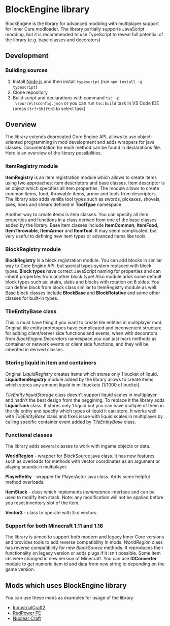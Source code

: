 # BlockEngine library
BlockEngine is the library for advanced modding with multiplayer support for Inner Core modloader. 
The library partially supports JavaScript modding, but it is recommended to use TypeScript to reveal full potential of the library (e.g. base classes and decorators)

## Development
### Building sources
1. Install [Node.js](https://nodejs.org/en/) and then install `typescript` (run `npm install -g typescript`)
2. Clone repository
3. Build script and declarations with command `tsc -p .\source\tsconfig.json` or you can run `tsc:build` task in VS Code IDE
(press `Ctrl+Shift+B` to select task)

## Overview
The library extends deprecated Core Engine API, allows to use object-oriented programming in mod development and adds wrappers for java classes.
Documentation for each method can be found in declarations file. Here is an overview of the library possibilities.

### ItemRegistry module
**ItemRegistry** is an item registration module which allows to create items using two approaches: item descriptors and base classes.
Item descriptor is an object which specifies all item properties. The module allows to create common items, food, throwable items, armor and tools from descriptors.
The library also adds vanilla tool types such as swords, pickaxes, shovels, axes, hoes and shears defined in **ToolType** namespace.

Another way to create items is item classes. You can specify all item properties and functions in a class derived from one of the base classes added by the library.
Base item classes include **ItemCommon**, **ItemFood**, **ItemThrowable**, **ItemArmor** and **ItemTool**. It may seem complicated, but very useful to defining new item types or advanced items like tools.

### BlockRegistry module
**BlockRegistry** is a block registration module. You can add blocks in similar way to Core Engine API, but special types system replaced with block types.
**Block types** have correct JavaScript naming for properties and can inherit properties from another block type! Also module adds some default block types such as: stairs, slabs and blocks with rotation on 6 sides. You can define block from block class similar to ItemRegistry module as well. Base block classes include **BlockBase** and **BlockRotative** and some other classes for built-in types.

### TileEntityBase class
This is must have thing if you want to create tile entities in multiplayer mod. Original tile entity prototypes have complicated and inconvenient structure for adding client/server side functions and events, when with decorators from *BlockEngine.Decorators* namespace you can just mark methods as container or network events or client side functions, and they will be inherited in derived classes.

### Storing liquid in item and containers
Original *LiquidRegistry* creates items which stores only 1 bucket of liquid. **LiquidItemRegistry** module added by the library allows to create items which stores any amount liquid in milibuckets (1/1000 of bucket).

*TileEntity.liquidStorage* class doesn't support liquid scales in multiplayer and hadn't the best design from the beggining.
To replace it the library adds **LiquidTank** class. It stores only 1 liquid but you can have multiple of them in the tile entity and specify which types of liquid it can store. It works well with *TileEntityBase* class and fixes issue with liquid scales in multiplayer by calling specific container event added by *TileEntityBase* class.

### Functional classes
The library adds several classes to work with ingame objects or data.

**WorldRegion** - wrapper for BlockSource java class. It has new features such as overloads for methods with vector coordinates as an argument or playing sounds in multiplayer.

**PlayerEntity** - wrapper for PlayerActor java class. Adds some helpful method overloads.

**ItemStack** - class which implements *ItemInstance* interface and can be used to modify item stack. Note: any modification will not be applied before you reset inventory slot of the item.

**Vector3** - class to operate with 3-d vectors.

### Support for both Minecraft 1.11 and 1.16
The library is aimed to support both modern and legacy Inner Core versions and provides tools to add reverse compatibility in mods.
*WorldRegion* class has reverse compatibility for new *BlockSource* methods. It reproduces their functionality on legacy version or adds plugs if it isn't possible.
Some item ids were changed in new version of Minecraft. You can use **IDConverter** module to get numeric item id and data from new string id depending on the game version.

## Mods which uses BlockEngine library
You can use these mods as examples for usage of the library

- [IndustrialCraft2](https://github.com/MineExplorer/IndustrialCraft_2)
- [RedPower PE](https://github.com/MineExplorer/RedPowerPE)
- [Nuclear Craft](https://icmods.mineprogramming.org/mod?id=832)
